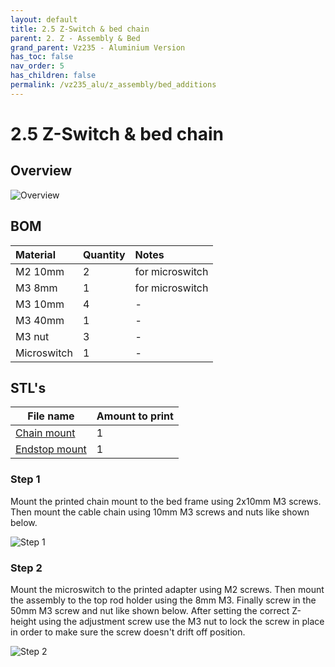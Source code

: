 ```yaml
---
layout: default
title: 2.5 Z-Switch & bed chain
parent: 2. Z - Assembly & Bed
grand_parent: Vz235 - Aluminium Version
has_toc: false
nav_order: 5
has_children: false
permalink: /vz235_alu/z_assembly/bed_additions
---
```


# 2.5 Z-Switch & bed chain

## Overview

![Overview](../../assets/images/manual/vz235_alu/z_assembly/bed_additions/overview.png)

## BOM

| Material    | Quantity | Notes           |
|:------------|:---------|:----------------|
| M2 10mm     | 2        | for microswitch |
| M3 8mm      | 1        | for microswitch |
| M3 10mm     | 4        | -               |
| M3 40mm     | 1        | -               |
| M3 nut      | 3        | -               |
| Microswitch | 1        | -               |

## STL's

| File name | Amount to print |
|-----------|-----------------|
| <a href="https://github.com/VzBoT3D/VzBoT-Vz235/blob/main/Assemblies%20%26%20STL/Frame/Frame%20brace.stl" target="_blank">Chain mount</a> | 1 |
| <a href="https://github.com/VzBoT3D/VzBoT-Vz235/blob/main/Assemblies%20%26%20STL/Frame/Frame%20brace.stl" target="_blank">Endstop mount</a> | 1 |

### Step 1

Mount the printed chain mount to the bed frame using 2x10mm M3 screws. Then mount the cable chain using 10mm M3 screws and nuts like shown below.

![Step 1](../../assets/images/manual/vz235_alu/z_assembly/bed_additions/step1.png)

### Step 2

Mount the microswitch to the printed adapter using M2 screws. Then mount the assembly to the top rod holder using the 8mm M3. Finally screw in the 50mm M3 screw and nut like shown below. After setting the correct Z-height using the adjustment screw use the M3 nut to lock the screw in place in order to make sure the screw doesn't drift off position.

![Step 2](../../assets/images/manual/vz235_alu/z_assembly/bed_additions/step2.png)
